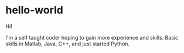 # hello-world

Hi!

I'm a self taught coder hoping to gain more experience and skills. Basic skills in Matlab, Java, C++, and just started Python.
